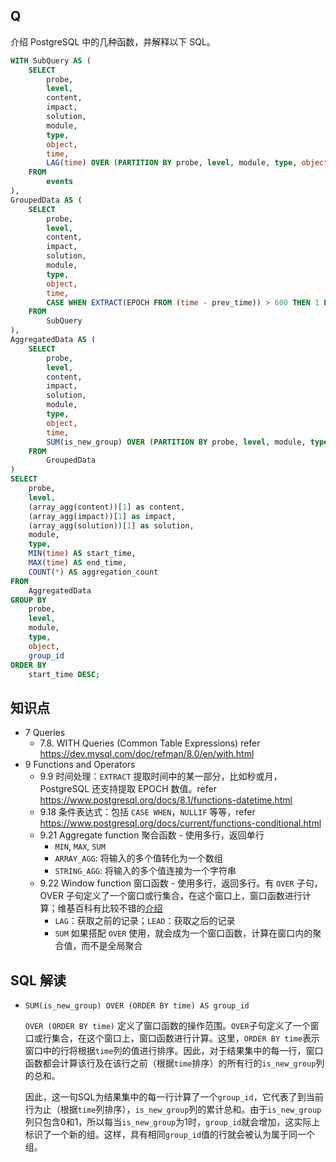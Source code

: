 ## Q

介绍 PostgreSQL 中的几种函数，并解释以下 SQL。

```sql
WITH SubQuery AS (
    SELECT
        probe,
        level,
        content,
        impact,
        solution,
        module,
        type,
        object,
        time,
        LAG(time) OVER (PARTITION BY probe, level, module, type, object ORDER BY time) AS prev_time
    FROM
        events
),
GroupedData AS (
    SELECT
        probe,
        level,
        content,
        impact,
        solution,
        module,
        type,
        object,
        time,
        CASE WHEN EXTRACT(EPOCH FROM (time - prev_time)) > 600 THEN 1 ELSE 0 END AS is_new_group
    FROM
        SubQuery
),
AggregatedData AS (
    SELECT
        probe,
        level,
        content,
        impact,
        solution,
        module,
        type,
        object,
        time,
        SUM(is_new_group) OVER (PARTITION BY probe, level, module, type, object ORDER BY time) AS group_id
    FROM
        GroupedData
)
SELECT
    probe,
    level,
    (array_agg(content))[1] as content,
    (array_agg(impact))[1] as impact,
    (array_agg(solution))[1] as solution,
    module,
    type,
    MIN(time) AS start_time,
    MAX(time) AS end_time,
    COUNT(*) AS aggregation_count
FROM
    AggregatedData
GROUP BY
    probe,
    level,
    module,
    type,
    object,
    group_id
ORDER BY
    start_time DESC;
```

## 知识点

- 7 Queries
    - 7.8. WITH Queries (Common Table Expressions) refer https://dev.mysql.com/doc/refman/8.0/en/with.html
- 9 Functions and Operators
    - 9.9 时间处理：`EXTRACT` 提取时间中的某一部分，比如秒或月，PostgreSQL 还支持提取 EPOCH 数值。refer https://www.postgresql.org/docs/8.1/functions-datetime.html
    - 9.18 条件表达式：包括 `CASE WHEN`，`NULLIF` 等等，refer https://www.postgresql.org/docs/current/functions-conditional.html
    - 9.21 Aggregate function 聚合函数 - 使用多行，返回单行
        - `MIN`, `MAX`, `SUM`
        - `ARRAY_AGG`: 将输入的多个值转化为一个数组
        - `STRING_AGG`: 将输入的多个值连接为一个字符串
    - 9.22 Window function 窗口函数 - 使用多行，返回多行。有 `OVER` 子句，OVER 子句定义了一个窗口或行集合，在这个窗口上，窗口函数进行计算；维基百科有比较不错的[介绍](https://en.wikipedia.org/wiki/Window_function_(SQL))
        - `LAG`：获取之前的记录；`LEAD`：获取之后的记录
        - `SUM` 如果搭配 `OVER` 使用，就会成为一个窗口函数，计算在窗口内的聚合值，而不是全局聚合

## SQL 解读

- `SUM(is_new_group) OVER (ORDER BY time) AS group_id`
    
    `OVER (ORDER BY time)` 定义了窗口函数的操作范围。`OVER`子句定义了一个窗口或行集合，在这个窗口上，窗口函数进行计算。这里，`ORDER BY time`表示窗口中的行将根据`time`列的值进行排序。因此，对于结果集中的每一行，窗口函数都会计算该行及在该行之前（根据`time`排序）的所有行的`is_new_group`列的总和。
    
    因此，这一句SQL为结果集中的每一行计算了一个`group_id`，它代表了到当前行为止（根据`time`列排序），`is_new_group`列的累计总和。由于`is_new_group`列只包含0和1，所以每当`is_new_group`为1时，`group_id`就会增加，这实际上标识了一个新的组。这样，具有相同`group_id`值的行就会被认为属于同一个组。
